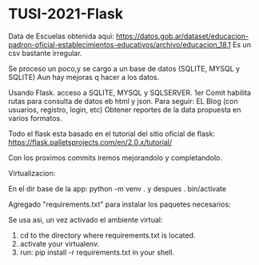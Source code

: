 # TUSI-2021-Flask

Data de Escuelas obtenida aqui:
https://datos.gob.ar/dataset/educacion-padron-oficial-establecimientos-educativos/archivo/educacion_18.1
Es un csv bastante irregular.

Se proceso un poco,y se cargo a un base de datos (SQLITE, MYSQL y SQLITE)
Aun hay mejoras q hacer a los datos.

Usando Flask. acceso a SQLITE, MYSQL y SQLSERVER.
1er Comit habilita rutas para consulta de datos eb html y json.
Para seguir:
   EL Blog (con usuarios, registro, login, etc)
   Obtener reportes de la data propuesta en varios formatos.
   
   
Todo el flask esta basado en el tutorial del sitio oficial de flask:
https://flask.palletsprojects.com/en/2.0.x/tutorial/

Con los proximos commits iremos mejorandolo y completandolo.

Virtualizacion:

En el dir base de la app:
	python -m venv .
y despues
	. bin/activate

Agregado "requirements.txt" para instalar los paquetes necesarios:

Se usa asi, un vez activado el ambiente virtual:

1. cd to the directory where requirements.txt is located.
2. activate your virtualenv.
3. run: pip install -r requirements.txt in your shell.
